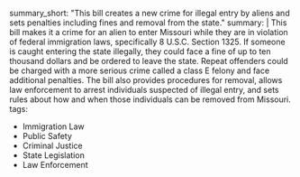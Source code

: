 summary_short: "This bill creates a new crime for illegal entry by aliens and sets penalties including fines and removal from the state."
summary: |
  This bill makes it a crime for an alien to enter Missouri while they are in violation of federal immigration laws, specifically 8 U.S.C. Section 1325. If someone is caught entering the state illegally, they could face a fine of up to ten thousand dollars and be ordered to leave the state. Repeat offenders could be charged with a more serious crime called a class E felony and face additional penalties. The bill also provides procedures for removal, allows law enforcement to arrest individuals suspected of illegal entry, and sets rules about how and when those individuals can be removed from Missouri.
tags:
  - Immigration Law
  - Public Safety
  - Criminal Justice
  - State Legislation
  - Law Enforcement
